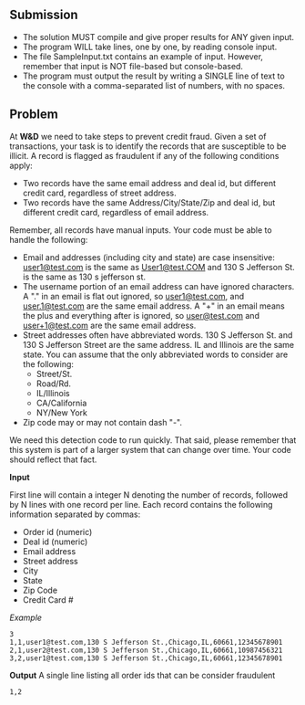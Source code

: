 ## Submission
- The solution MUST compile and give proper results for ANY given input.
- The program WILL take lines, one by one, by reading console input.
- The file SampleInput.txt contains an example of input. However, remember that input is NOT file-based but console-based.
- The program must output the result by writing a SINGLE line of text to the console with a comma-separated list of numbers, with no spaces.

## Problem

At **W&D** we need to take steps to prevent credit fraud. Given a set of transactions, your task is to identify the records that are susceptible to be illicit.
A record is flagged as fraudulent if any of the following conditions apply:

* Two records have the same email address and deal id, but different credit card, regardless of street address.
* Two records have the same Address/City/State/Zip and deal id, but different credit card, regardless of email address.

Remember, all records have manual inputs. Your code must be able to handle the following:

* Email and addresses (including city and state) are case insensitive: user1@test.com is the same as User1@test.COM and 130 S Jefferson St. is the same as 130 s jefferson st.
* The username portion of an email address can have ignored characters. A "." in an email is flat out ignored, so user1@test.com, and user.1@test.com are the same email address. A "+" in an email means the plus and everything after is ignored, so user@test.com and user+1@test.com are the same email address.
* Street addresses often have abbreviated words. 130 S Jefferson St. and 130 S Jefferson Street are the same address. IL and Illinois are the same state. You can assume that the only abbreviated words to consider are the following:
  *  Street/St.
  *  Road/Rd.
  *  IL/Illinois
  *  CA/California
  *  NY/New York
* Zip code may or may not contain dash "-".

We need this detection code to run quickly. That said, please remember that this system is part of a larger system that can change over time. Your code should reflect that fact.

**Input**

First line will contain a integer N denoting the number of records, followed by N lines with one record per line.
Each record contains the following information separated by commas:
 * Order id (numeric)
 * Deal id (numeric)
 * Email address
 * Street address
 * City
 * State
 * Zip Code
 * Credit Card #

*Example*
```
3
1,1,user1@test.com,130 S Jefferson St.,Chicago,IL,60661,12345678901
2,1,user2@test.com,130 S Jefferson St.,Chicago,IL,60661,10987456321
3,2,user1@test.com,130 S Jefferson St.,Chicago,IL,60661,12345678901
```


**Output**
A single line listing all order ids that can be consider fraudulent

```
1,2
```
